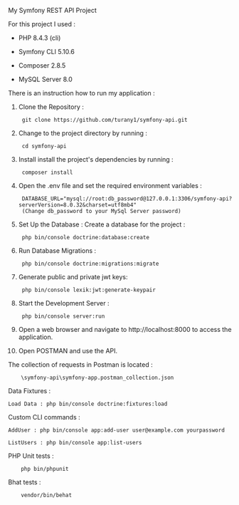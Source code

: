 My Symfony REST API Project

For this project I used :

- PHP 8.4.3 (cli)

- Symfony CLI 5.10.6

- Composer 2.8.5

- MySQL Server 8.0


There is an instruction how to run my application :

1. Clone the Repository : 

        git clone https://github.com/turany1/symfony-api.git

2. Change to the project directory by running :

        cd symfony-api

3. Install install the project's dependencies by running :

        composer install

4. Open the .env file and set the required environment variables :

        DATABASE_URL="mysql://root:db_password@127.0.0.1:3306/symfony-api?serverVersion=8.0.32&charset=utf8mb4"
        (Change db_password to your MySql Server password)

5. Set Up the Database : 
    Create a database for the project : 

        php bin/console doctrine:database:create

6. Run Database Migrations : 

        php bin/console doctrine:migrations:migrate

7. Generate public and private jwt keys:

        php bin/console lexik:jwt:generate-keypair

8. Start the Development Server : 

        php bin/console server:run

9. Open a web browser and navigate to http://localhost:8000 to access the application.

10. Open POSTMAN and use the API. 

The collection of requests in Postman is located : 

        \symfony-api\symfony-app.postman_collection.json



Data Fixtures :
    
    Load Data : php bin/console doctrine:fixtures:load

Custom CLI commands :

    AddUser : php bin/console app:add-user user@example.com yourpassword
    
    ListUsers : php bin/console app:list-users

PHP Unit tests :

        php bin/phpunit

Bhat tests : 

        vendor/bin/behat